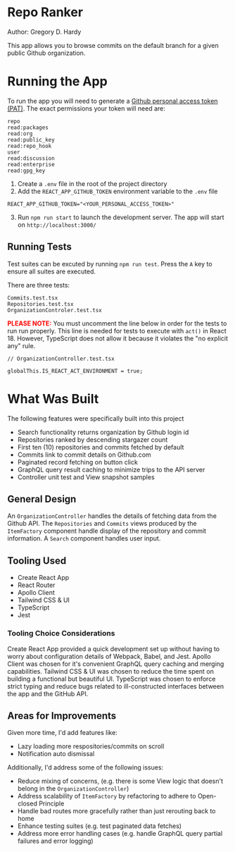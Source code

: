 # Repo Ranker

Author: Gregory D. Hardy

This app allows you to browse commits on the default branch for a given public Github organization.

# Running the App

To run the app you will need to generate a [Github personal access token (PAT)](https://docs.github.com/en/authentication/keeping-your-account-and-data-secure/creating-a-personal-access-token). The exact permissions your token will need are:

```
repo
read:packages
read:org
read:public_key
read:repo_hook
user
read:discussion
read:enterprise
read:gpg_key
```

1. Create a `.env` file in the root of the project directory
2. Add the `REACT_APP_GITHUB_TOKEN` environment variable to the `.env` file

```
REACT_APP_GITHUB_TOKEN="<YOUR_PERSONAL_ACCESS_TOKEN>"
```

3. Run `npm run start` to launch the development server. The app will start on `http://localhost:3000/`

## Running Tests

Test suites can be excuted by running `npm run test`. Press the `A` key to ensure all suites are executed.

There are three tests:

```
Commits.test.tsx
Repositories.test.tsx
OrganizationControler.test.tsx
```

<font color="red"><b>PLEASE NOTE:</b></font> You must uncomment the line below in order for the tests to run run properly. This line is needed for tests to execute with `act()` in React 18. However, TypeScript does not allow it because it violates the "no explicit any" rule.

```tsx
// OrganizationController.test.tsx

globalThis.IS_REACT_ACT_ENVIRONMENT = true;
```

# What Was Built

The following features were specifically built into this project

- Search functionality returns organization by Github login id
- Repositories ranked by descending stargazer count
- First ten (10) repositories and commits fetched by default
- Commits link to commit details on Github.com
- Paginated record fetching on button click
- GraphQL query result caching to minimize trips to the API server
- Controller unit test and View snapshot samples

## General Design

An `OrganizationController` handles the details of fetching data from the Github API. The `Repositories` and `Commits` views produced by the `ItemFactory` component handle display of the repository and commit information. A `Search` component handles user input.

## Tooling Used

- Create React App
- React Router
- Apollo Client
- Tailwind CSS & UI
- TypeScript
- Jest

### Tooling Choice Considerations

Create React App provided a quick development set up without having to worry about configuration details of Webpack, Babel, and Jest. Apollo Client was chosen for it's convenient GraphQL query caching and merging capabilities. Tailwind CSS & UI was chosen to reduce the time spent on building a functional but beautiful UI. TypeScript was chosen to enforce strict typing and reduce bugs related to ill-constructed interfaces between the app and the GitHub API.

## Areas for Improvements

Given more time, I'd add features like:

- Lazy loading more respositories/commits on scroll
- Notification auto dismissal

Additionally, I'd address some of the following issues:

- Reduce mixing of concerns, (e.g. there is some View logic that doesn't belong in the `OrganizationController`)
- Address scalability of `ItemFactory` by refactoring to adhere to Open-closed Principle
- Handle bad routes more gracefully rather than just rerouting back to home
- Enhance testing suites (e.g. test paginated data fetches)
- Address more error handling cases (e.g. handle GraphQL query partial failures and error logging)

